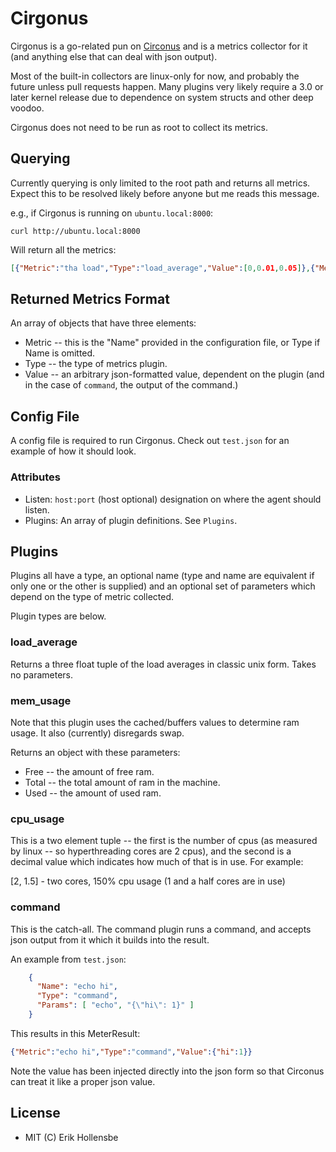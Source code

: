 # Cirgonus

Cirgonus is a go-related pun on [Circonus](http://circonus.com) and is a
metrics collector for it (and anything else that can deal with json output).

Most of the built-in collectors are linux-only for now, and probably the future
unless pull requests happen. Many plugins very likely require a 3.0 or later
kernel release due to dependence on system structs and other deep voodoo.

Cirgonus does not need to be run as root to collect its metrics.

## Querying

Currently querying is only limited to the root path and returns all metrics.
Expect this to be resolved likely before anyone but me reads this message.

e.g., if Cirgonus is running on `ubuntu.local:8000`:

```
curl http://ubuntu.local:8000
```

Will return all the metrics:

```json
[{"Metric":"tha load","Type":"load_average","Value":[0,0.01,0.05]},{"Metric":"mem_usage","Type":"mem_usage","Value":{"Free":850948,"Total":1011956,"Used":161008}},{"Metric":"cpu_usage","Type":"cpu_usage","Value":[4,0]},{"Metric":"echo hi","Type":"command","Value":{"hi":1}},{"Metric":"echo hello","Type":"command","Value":{"hello":1}}]
```

## Returned Metrics Format

An array of objects that have three elements:

* Metric -- this is the "Name" provided in the configuration file, or Type if
  Name is omitted.
* Type -- the type of metrics plugin.
* Value -- an arbitrary json-formatted value, dependent on the plugin (and in
  the case of `command`, the output of the command.)

## Config File

A config file is required to run Cirgonus. Check out `test.json` for an example
of how it should look.

### Attributes

* Listen: `host:port` (host optional) designation on where the agent should
  listen.
* Plugins: An array of plugin definitions. See `Plugins`.

## Plugins

Plugins all have a type, an optional name (type and name are equivalent if only
one or the other is supplied) and an optional set of parameters which depend on
the type of metric collected.

Plugin types are below.

### load\_average

Returns a three float tuple of the load averages in classic unix form. Takes no
parameters.

### mem\_usage

Note that this plugin uses the cached/buffers values to determine ram usage. It
also (currently) disregards swap.

Returns an object with these parameters:

* Free -- the amount of free ram.
* Total -- the total amount of ram in the machine.
* Used -- the amount of used ram.

### cpu\_usage

This is a two element tuple -- the first is the number of cpus (as measured by
linux -- so hyperthreading cores are 2 cpus), and the second is a decimal value
which indicates how much of that is in use. For example:

[2, 1.5] - two cores, 150% cpu usage (1 and a half cores are in use)

### command

This is the catch-all. The command plugin runs a command, and accepts json
output from it which it builds into the result.

An example from `test.json`:

```json
    {
      "Name": "echo hi",
      "Type": "command",
      "Params": [ "echo", "{\"hi\": 1}" ]
    }
```

This results in this MeterResult:

```json
{"Metric":"echo hi","Type":"command","Value":{"hi":1}}
```

Note the value has been injected directly into the json form so that Circonus
can treat it like a proper json value.

## License

* MIT (C) Erik Hollensbe
